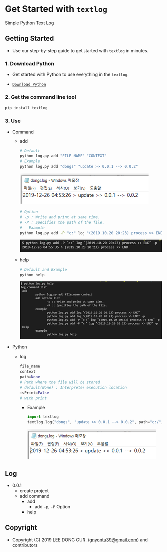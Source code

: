 
# Get Started with `textlog`

Simple Python Text Log

## Getting Started

- Use our step-by-step guide to get started with `textlog` in minutes.

### 1. Download Python

- Get started with Python to use everything in the `textlog`.

- [`Download Python`](https://www.python.org/downloads/)

### 2. Get the command line tool

```bash
pip install textlog
```

### 3. Use

- Command
  - add

    ```bash
    # Default
    python log.py add "FILE NAME" "CONTEXT"
    # Example
    python log.py add "dongs" "update >> 0.0.1 --> 0.0.2"
    ```

    ![Example01](./assets/Example01.png)

    ```bash
    # Option
    # -p : Write and print at same time.
    # -P : Specifies the path of the file.
    #   Example
    python log.py add -P "c:" log "(2019.10.20 20:23) process >> END" -p
    ```

    ![Example02](./assets/Example02.png)

  - help

    ```bash
    # Default and Example
    python help
    ```

    ![Example03](./assets/Example03.png)

- Python

  - log

    ```python
    file_name
    context
    path=None
    # Path where the file will be stored
    # default(None) : Interpreter execution location
    isPrint=False
    # with print
    ```

    - Example

        ```python
        import textlog
        textlog.log("dongs", "update >> 0.0.1 --> 0.0.2", path="c:/", isPrint=True)
        ```

        ![Example01](./assets/Example01.png)

## Log

- 0.0.1
  - create project
  - add command
    - add
      - add `-p`, `-P` Option
    - help

## Copyright

- Copyright (C) 2019 LEE DONG GUN. (gnyontu39@gmail.com) and contributors
